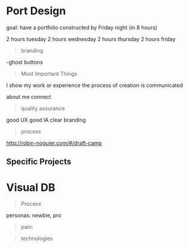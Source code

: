 Port Design
===========

goal: have a portfolio constructed by Friday night (in 8 hours)

2 hours tuesday
2 hours wednesday
2 hours thursday
2 hours friday



>branding

-ghost buttons

>Most Important Things

I show my work or experience
the process of creation is communicated

about me
connect

>quality assurance

good UX
good IA
clear branding


>process

http://robin-noguier.com/#/draft-camp



Specific Projects
----------------------------------------
Visual DB
========

>Process

personas: newbie, pro

>pain:

>technologies
